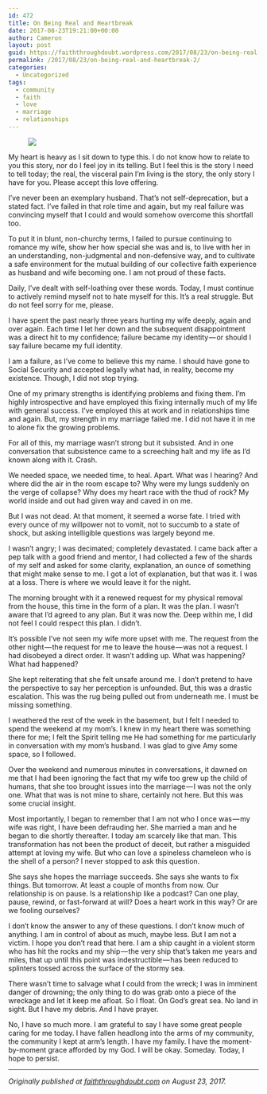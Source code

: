 ```yaml
---
id: 472
title: On Being Real and Heartbreak
date: 2017-08-23T19:21:00+00:00
author: Cameron
layout: post
guid: https://faiththroughdoubt.wordpress.com/2017/08/23/on-being-real-and-heartbreak/
permalink: /2017/08/23/on-being-real-and-heartbreak-2/
categories:
  - Uncategorized
tags:
  - community
  - faith
  - love
  - marriage
  - relationships
---
```

<figure> 

<img src="https://faiththroughdoubt.files.wordpress.com/2017/08/89eb0-1vih-efehuo3oqrl8yjsfdg.jpeg?w=525" data-recalc-dims="1" />
  
</figure> 

My heart is heavy as I sit down to type this. I do not know how to relate to you this story, nor do I feel joy in its telling. But I feel this is the story I need to tell today; the real, the visceral pain I’m living is the story, the only story I have for you. Please accept this love offering.

I’ve never been an exemplary husband. That’s not self-deprecation, but a stated fact. I’ve failed in that role time and again, but my real failure was convincing myself that I could and would somehow overcome this shortfall too.

To put it in blunt, non-churchy terms, I failed to pursue continuing to romance my wife, show her how special she was and is, to live with her in an understanding, non-judgmental and non-defensive way, and to cultivate a safe environment for the mutual building of our collective faith experience as husband and wife becoming one. I am not proud of these facts.

Daily, I’ve dealt with self-loathing over these words. Today, I must continue to actively remind myself not to hate myself for this. It’s a real struggle. But do not feel sorry for me, please.

I have spent the past nearly three years hurting my wife deeply, again and over again. Each time I let her down and the subsequent disappointment was a direct hit to my confidence; failure became my identity — or should I say failure became my full identity.

I am a failure, as I’ve come to believe this my name. I should have gone to Social Security and accepted legally what had, in reality, become my existence. Though, I did not stop trying.

One of my primary strengths is identifying problems and fixing them. I’m highly introspective and have employed this fixing internally much of my life with general success. I’ve employed this at work and in relationships time and again. But, my strength in my marriage failed me. I did not have it in me to alone fix the growing problems.

For all of this, my marriage wasn’t strong but it subsisted. And in one conversation that subsistence came to a screeching halt and my life as I’d known along with it. Crash.

We needed space, we needed time, to heal. Apart. What was I hearing? And where did the air in the room escape to? Why were my lungs suddenly on the verge of collapse? Why does my heart race with the thud of rock? My world inside and out had given way and caved in on me.

But I was not dead. At that moment, it seemed a worse fate. I tried with every ounce of my willpower not to vomit, not to succumb to a state of shock, but asking intelligible questions was largely beyond me.

I wasn’t angry; I was decimated; completely devastated. I came back after a pep talk with a good friend and mentor, I had collected a few of the shards of my self and asked for some clarity, explanation, an ounce of something that might make sense to me. I got a lot of explanation, but that was it. I was at a loss. There is where we would leave it for the night.

The morning brought with it a renewed request for my physical removal from the house, this time in the form of a plan. It was the plan. I wasn’t aware that I’d agreed to any plan. But it was now the. Deep within me, I did not feel I could respect this plan. I didn’t.

It’s possible I’ve not seen my wife more upset with me. The request from the other night — the request for me to leave the house — was not a request. I had disobeyed a direct order. It wasn’t adding up. What was happening? What had happened?

She kept reiterating that she felt unsafe around me. I don’t pretend to have the perspective to say her perception is unfounded. But, this was a drastic escalation. This was the rug being pulled out from underneath me. I must be missing something.

I weathered the rest of the week in the basement, but I felt I needed to spend the weekend at my mom’s. I knew in my heart there was something there for me; I felt the Spirit telling me He had something for me particularly in conversation with my mom’s husband. I was glad to give Amy some space, so I followed.

Over the weekend and numerous minutes in conversations, it dawned on me that I had been ignoring the fact that my wife too grew up the child of humans, that she too brought issues into the marriage — I was not the only one. What that was is not mine to share, certainly not here. But this was some crucial insight.

Most importantly, I began to remember that I am not who I once was — my wife was right, I have been defrauding her. She married a man and he began to die shortly thereafter. I today am scarcely like that man. This transformation has not been the product of deceit, but rather a misguided attempt at loving my wife. But who can love a spineless chameleon who is the shell of a person? I never stopped to ask this question.

She says she hopes the marriage succeeds. She says she wants to fix things. But tomorrow. At least a couple of months from now. Our relationship is on pause. Is a relationship like a podcast? Can one play, pause, rewind, or fast-forward at will? Does a heart work in this way? Or are we fooling ourselves?

I don’t know the answer to any of these questions. I don’t know much of anything. I am in control of about as much, maybe less. But I am not a victim. I hope you don’t read that here. I am a ship caught in a violent storm who has hit the rocks and my ship — the very ship that’s taken me years and miles, that up until this point was indestructible — has been reduced to splinters tossed across the surface of the stormy sea.

There wasn’t time to salvage what I could from the wreck; I was in imminent danger of drowning; the only thing to do was grab onto a piece of the wreckage and let it keep me afloat. So I float. On God’s great sea. No land in sight. But I have my debris. And I have prayer.

No, I have so much more. I am grateful to say I have some great people caring for me today. I have fallen headlong into the arms of my community, the community I kept at arm’s length. I have my family. I have the moment-by-moment grace afforded by my God. I will be okay. Someday. Today, I hope to persist.

* * *

_Originally published at_ <a href="http://faiththroughdoubt.com/on-being-real-and-heartbreak/" target="_blank"><em>faiththroughdoubt.com</em></a> _on August 23, 2017._